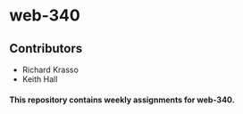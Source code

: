 # web-340
## Contributors
* Richard Krasso
* Keith Hall 
#### This repository contains weekly assignments for web-340.
 
